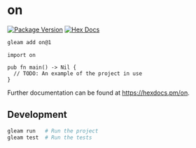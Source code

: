# on

[![Package Version](https://img.shields.io/hexpm/v/on)](https://hex.pm/packages/on)
[![Hex Docs](https://img.shields.io/badge/hex-docs-ffaff3)](https://hexdocs.pm/on/)

```sh
gleam add on@1
```
```gleam
import on

pub fn main() -> Nil {
  // TODO: An example of the project in use
}
```

Further documentation can be found at <https://hexdocs.pm/on>.

## Development

```sh
gleam run   # Run the project
gleam test  # Run the tests
```
